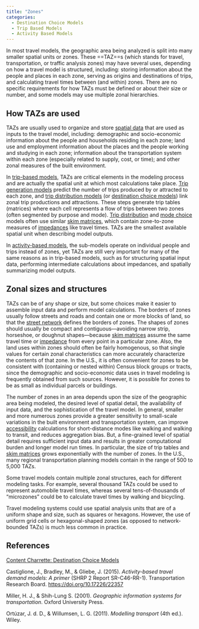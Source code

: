 ```yaml
---
title: "Zones"
categories:
  - Destination Choice Models
  - Trip Based Models
  - Activity Based Models
---
```


In most travel models, the geographic area being analyzed is split into many smaller spatial units or zones. These ==TAZ==s (which stands for travel, transportation, or traffic analysis zones) may have several uses, depending on how a travel model is structured, including: storing information about the people and places in each zone, serving as origins and destinations of trips, and calculating travel times between (and within) zones. There are no specific requirements for how TAZs must be defined or about their size or number, and some models may use multiple zonal hierarchies.

## How TAZs are used

TAZs are usually used to organize and store [spatial data](Spatial_data) that are used as inputs to the travel model, including: demographic and socio-economic information about the people and households residing in each zone; land use and employment information about the places and the people working and studying in each zone; information about the transportation system within each zone (especially related to supply, cost, or time); and other zonal measures of the built environment.

In [trip-based models](Trip_based_models), TAZs are critical elements in the modeling process and are actually the spatial unit at which most calculations take place. [Trip generation models](Trip_Generation) predict the number of trips produced by or attracted to each zone, and [trip distribution models](Trip_distribution) (or [destination choice models](Destination_Choice_Models)) link zonal trip productions and attractions. These steps generate trip tables (matrices) where each cell represents a flow of trips between two zones (often segmented by purpose and mode). [Trip distribution](Trip_distribution) and [mode choice](Mode_choice) models often use similar [skim matrices](Skim_Matrix), which contain zone-to-zone measures of [impedances](Impedance) like travel times. TAZs are the smallest available spatial unit when describing model outputs.

In [activity-based models](Activity_based_models), the sub-models operate on individual people and trips instead of zones, yet TAZs are still very important for many of the same reasons as in trip-based models, such as for structuring spatial input data, performing intermediate calculations about impedances, and spatially summarizing model outputs.

## Zonal sizes and structures

TAZs can be of any shape or size, but some choices make it easier to assemble input data and perform model calculations. The borders of zones usually follow streets and roads and contain one or more blocks of land, so that the [street network](Highway_networks) defines the borders of zones. The shapes of zones should usually be compact and contiguous—avoiding narrow strip, horseshoe, or doughnut shapes—because [skim matrices](Skim_Matrix) assume the same travel time or [impedance](Impedance) from every point in a particular zone. Also, the land uses within zones should often be fairly homogenous, so that single values for certain zonal characteristics can more accurately characterize the contents of that zone. In the U.S., it is often convenient for zones to be consistent with (containing or nested within) Census block groups or tracts, since the demographic and socio-economic data uses in travel modeling is frequently obtained from such sources. However, it is possible for zones to be as small as individual parcels or buildings.

The number of zones in an area depends upon the size of the geographic area being modeled, the desired level of spatial detail, the availability of input data, and the sophistication of the travel model. In general, smaller and more numerous zones provide a greater sensitivity to small-scale variations in the built environment and transportation system, can improve [accessibility](Accessibility) calculations for short-distance modes like walking and walking to transit, and reduces aggregation bias. But, a fine-grained level of spatial detail requires sufficient input data and results in greater computational burden and longer model run times. In particular, the size of trip tables and [skim matrices](Skim_Matrix) grows exponentially with the number of zones. In the U.S., many regional transportation planning models contain in the range of 500 to 5,000 TAZs.

Some travel models contain multiple zonal structures, each for different modeling tasks. For example, several thousand TAZs could be used to represent automobile travel times, whereas several tens-of-thousands of “microzones” could be to calculate travel times by walking and bicycling.

Travel modeling systems could use spatial analysis units that are of a uniform shape and size, such as squares or hexagons. However, the use of uniform grid cells or hexagonal-shaped zones (as opposed to network-bounded TAZs) is much less common in practice.

## References

[Content Charrette: Destination Choice Models](Content_Charrette_Destination_Choice_Models)

Castiglione, J., Bradley, M., & Gliebe, J. (2015). *Activity-based travel demand models: A primer* (SHRP 2 Report SR-C46-RR-1). Transportation Research Board. https://doi.org/10.17226/22357

Miller, H. J., & Shih-Lung S. (2001). *Geographic information systems for transportation*. Oxford University Press.

Ortúzar, J. d. D., & Willumsen, L. G. (2011). *Modelling transport* (4th ed.). Wiley.
